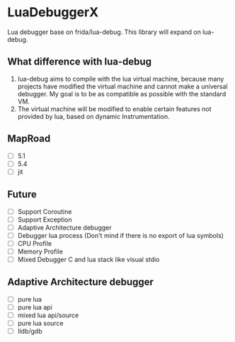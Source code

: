 # LuaDebuggerX

Lua debugger base on frida/lua-debug.
This library will expand on lua-debug.

## What difference with lua-debug

1. lua-debug aims to compile with the lua virtual machine, because many projects have modified the virtual machine and cannot make a universal debugger. My goal is to be as compatible as possible with the standard VM.
2. The virtual machine will be modified to enable certain features not provided by lua, based on dynamic Instrumentation.

## MapRoad

- [ ] 5.1
- [ ] 5.4
- [ ] jit

## Future

- [ ] Support Coroutine
- [ ] Support Exception
- [ ] Adaptive Architecture debugger
- [ ] Debugger lua process (Don't mind if there is no export of lua symbols)
- [ ] CPU Profile
- [ ] Memory Profile
- [ ] Mixed Debugger C and lua stack like visual stdio

## Adaptive Architecture debugger

- [ ] pure lua
- [ ] pure lua api
- [ ] mixed lua api/source
- [ ] pure lua source
- [ ] lldb/gdb
